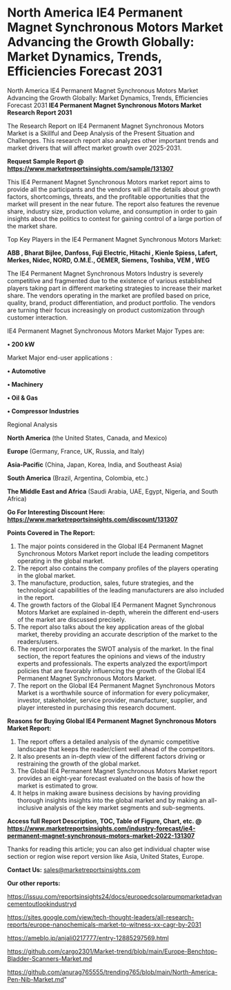 # North America IE4 Permanent Magnet Synchronous Motors Market Advancing the Growth Globally: Market Dynamics, Trends, Efficiencies Forecast 2031
North America IE4 Permanent Magnet Synchronous Motors Market Advancing the Growth Globally: Market Dynamics, Trends, Efficiencies Forecast 2031
<strong>IE4 Permanent Magnet Synchronous Motors Market Research Report 2031</strong>

The Research Report on IE4 Permanent Magnet Synchronous Motors Market is a Skillful and Deep Analysis of the Present Situation and Challenges. This research report also analyzes other important trends and market drivers that will affect market growth over 2025-2031.

<strong>Request Sample Report @ <a href=https://www.marketreportsinsights.com/sample/131307>https://www.marketreportsinsights.com/sample/131307</a></strong>

This IE4 Permanent Magnet Synchronous Motors market report aims to provide all the participants and the vendors will all the details about growth factors, shortcomings, threats, and the profitable opportunities that the market will present in the near future. The report also features the revenue share, industry size, production volume, and consumption in order to gain insights about the politics to contest for gaining control of a large portion of the market share.

Top Key Players in the IE4 Permanent Magnet Synchronous Motors Market:

<strong>ABB , Bharat Bijlee, Danfoss, Fuji Electric, Hitachi , Kienle  Spiess, Lafert, Merkes, Nidec, NORD, O.M.E., OEMER, Siemens, Toshiba, VEM , WEG</strong>

The IE4 Permanent Magnet Synchronous Motors Industry is severely competitive and fragmented due to the existence of various established players taking part in different marketing strategies to increase their market share. The vendors operating in the market are profiled based on price, quality, brand, product differentiation, and product portfolio. The vendors are turning their focus increasingly on product customization through customer interaction.

IE4 Permanent Magnet Synchronous Motors Market Major Types are:

<strong>• 200 kW</strong>

Market Major end-user applications :

<strong>• Automotive

• Machinery

• Oil & Gas

• Compressor Industries</strong>

Regional Analysis

</u><strong><b>North America</b></strong> (the United States, Canada, and Mexico)

<strong><b>Europe </b></strong>(Germany, France, UK, Russia, and Italy)

<strong><b>Asia-Pacific</b></strong> (China, Japan, Korea, India, and Southeast Asia)

<strong><b>South America</b></strong> (Brazil, Argentina, Colombia, etc.)

<strong><b>The Middle East and Africa</b></strong> (Saudi Arabia, UAE, Egypt, Nigeria, and South Africa)

<strong>Go For Interesting Discount Here: <a href=https://www.marketreportsinsights.com/discount/131307>https://www.marketreportsinsights.com/discount/131307</a></strong>

<strong>Points Covered in The Report:</strong>
<ol>
  <li>The major points considered in the Global IE4 Permanent Magnet Synchronous Motors Market report include the leading competitors operating in the global market.</li>
  <li>The report also contains the company profiles of the players operating in the global market.</li>
  <li>The manufacture, production, sales, future strategies, and the technological capabilities of the leading manufacturers are also included in the report.</li>
  <li>The growth factors of the Global IE4 Permanent Magnet Synchronous Motors Market are explained in-depth, wherein the different end-users of the market are discussed precisely.</li>
  <li>The report also talks about the key application areas of the global market, thereby providing an accurate description of the market to the readers/users.</li>
  <li>The report incorporates the SWOT analysis of the market. In the final section, the report features the opinions and views of the industry experts and professionals. The experts analyzed the export/import policies that are favorably influencing the growth of the Global IE4 Permanent Magnet Synchronous Motors Market.</li>
  <li>The report on the Global IE4 Permanent Magnet Synchronous Motors Market is a worthwhile source of information for every policymaker, investor, stakeholder, service provider, manufacturer, supplier, and player interested in purchasing this research document.</li>
</ol>
<strong>Reasons for Buying Global IE4 Permanent Magnet Synchronous Motors Market Report:</strong>

<ol>
  <li>The report offers a detailed analysis of the dynamic competitive landscape that keeps the reader/client well ahead of the competitors.</li>
  <li>It also presents an in-depth view of the different factors driving or restraining the growth of the global market.</li>
  <li>The Global IE4 Permanent Magnet Synchronous Motors Market report provides an eight-year forecast evaluated on the basis of how the market is estimated to grow.</li>
  <li>It helps in making aware business decisions by having providing thorough insights insights into the global market and by making an all-inclusive analysis of the key market segments and sub-segments.</li>
</ol>
<strong>Access full Report Description, TOC, Table of Figure, Chart, etc. @ <a href=https://www.marketreportsinsights.com/industry-forecast/ie4-permanent-magnet-synchronous-motors-market-2022-131307>https://www.marketreportsinsights.com/industry-forecast/ie4-permanent-magnet-synchronous-motors-market-2022-131307</a></strong>


Thanks for reading this article; you can also get individual chapter wise section or region wise report version like Asia, United States, Europe.

<strong>Contact Us:</strong>
sales@marketreportsinsights.com

<strong>Our other reports:</strong>

<a href=https://issuu.com/reportsinsights24/docs/europedcsolarpumpmarketadvancementoutlookindustryd>https://issuu.com/reportsinsights24/docs/europedcsolarpumpmarketadvancementoutlookindustryd</a>

<a href=https://sites.google.com/view/tech-thought-leaders/all-research-reports/europe-nanochemicals-market-to-witness-xx-cagr-by-2031>https://sites.google.com/view/tech-thought-leaders/all-research-reports/europe-nanochemicals-market-to-witness-xx-cagr-by-2031</a>

<a href=https://ameblo.jp/anjali0217777/entry-12885297569.html>https://ameblo.jp/anjali0217777/entry-12885297569.html</a>

<a href=https://github.com/cargo2301/Market-trend/blob/main/Europe-Benchtop-Bladder-Scanners-Market.md>https://github.com/cargo2301/Market-trend/blob/main/Europe-Benchtop-Bladder-Scanners-Market.md</a>

<a href=https://github.com/anurag765555/trending765/blob/main/North-America-Pen-Nib-Market.md>https://github.com/anurag765555/trending765/blob/main/North-America-Pen-Nib-Market.md</a>"
